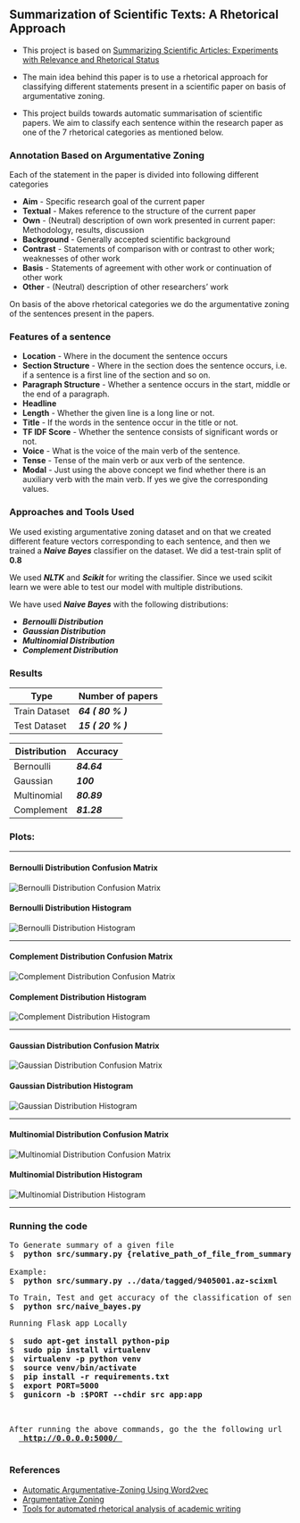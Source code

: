 ## Summarization of Scientific Texts: A Rhetorical Approach

- This project is based on [Summarizing Scientific Articles: Experiments with Relevance and Rhetorical Status](https://www.mitpressjournals.org/doi/pdf/10.1162/089120102762671936)

- The main idea behind this paper is to use a rhetorical approach for classifying different statements present in a scientific paper on basis of argumentative zoning.

- This project builds towards automatic summarisation of scientific papers. We aim to classify each sentence within the research paper as one of the 7 rhetorical categories as mentioned below.

### Annotation Based on Argumentative Zoning

Each of the statement in the paper is divided into following different categories
- **Aim** - Specific research goal of the current paper  
- **Textual** - Makes reference to the structure of the current paper    
- **Own** - (Neutral) description of own work presented in current paper: Methodology, results, discussion  
- **Background** - Generally accepted scientific background  
- **Contrast** - Statements of comparison with or contrast to other work; weaknesses of other work  
- **Basis** - Statements of agreement with other work or continuation of other work  
- **Other** - (Neutral) description of other researchers’ work  

On basis of the above rhetorical categories we do the argumentative zoning of the sentences present in the papers. 

### Features of a sentence

- **Location** - Where in the document the sentence occurs  
- **Section Structure** - Where in the section does the sentence occurs, i.e. if a sentence is a first line of the section and so on.  
- **Paragraph Structure** - Whether a sentence occurs in the start, middle or the end of a paragraph.  
- **Headline**
- **Length** - Whether the given line is a long line or not.  
- **Title** - If the words in the sentence occur in the title or not.  
- **TF IDF Score** - Whether the sentence consists of significant words or not.  
- **Voice** - What is the voice of the main verb of the sentence.  
- **Tense** - Tense of the main verb or aux verb of the sentence.  
- **Modal** - Just using the above concept we find whether there is an auxiliary verb with the main verb. If yes we give the corresponding values.  


### Approaches and Tools Used
We used existing argumentative zoning dataset and on that we created different feature vectors corresponding to each sentence, and then we trained a ***Naive Bayes*** classifier on the dataset. We did a test-train split of **0.8**

We used ***NLTK*** and ***Scikit*** for writing the classifier. Since we used scikit learn we were able to test our model with multiple distributions. 

We have used ***Naive Bayes*** with the following distributions: 
- ***Bernoulli Distribution***
- ***Gaussian Distribution***
- ***Multinomial Distribution***
- ***Complement Distribution***

### Results 

| Type      | Number of papers |
|-----------| -------------    |
| Train Dataset  | ***64 ( 80 % )***      |
| Test Dataset   | ***15 ( 20 % )***      |



| Distribution      | Accuracy |
|-----------| -------------    |
| Bernoulli  | ***84.64***      |
| Gaussian   | ***100***      |
| Multinomial  | ***80.89***      |
| Complement   | ***81.28***      |


### Plots:

---

#### Bernoulli Distribution Confusion Matrix
![Bernoulli Distribution Confusion Matrix](plots/bernouli_cf_matrix.png)
#### Bernoulli Distribution Histogram
![Bernoulli Distribution Histogram](plots/bernouli_hist.png)

---

#### Complement Distribution Confusion Matrix
![Complement Distribution Confusion Matrix](plots/complement_cf_matrix.png)
#### Complement Distribution Histogram
![Complement Distribution Histogram](plots/complement_hist.png)

---

#### Gaussian Distribution Confusion Matrix
![Gaussian Distribution Confusion Matrix](plots/guassian_cf_matrix.png)
#### Gaussian Distribution Histogram
![Gaussian Distribution Histogram](plots/guassian_hist.png)

---

#### Multinomial Distribution Confusion Matrix
![Multinomial Distribution Confusion Matrix](plots/multinomial_cf_matrix.png)
#### Multinomial Distribution Histogram
![Multinomial Distribution Histogram](plots/multinomail_hist.png)

---

### Running the code

<pre>
To Generate summary of a given file
$ <b> python src/summary.py {relative_path_of_file_from_summary.py} </b>

Example:
$ <b> python src/summary.py ../data/tagged/9405001.az-scixml </b>
</pre>

<pre>
To Train, Test and get accuracy of the classification of sentences
$ <b> python src/naive_bayes.py </b>
</pre>

<pre>
Running Flask app Locally

$ <b> sudo apt-get install python-pip </b>
$ <b> sudo pip install virtualenv </b>
$ <b> virtualenv -p python venv </b>
$ <b> source venv/bin/activate </b>
$ <b> pip install -r requirements.txt </b>
$ <b> export PORT=5000 </b>
$ <b> gunicorn -b :$PORT --chdir src app:app </b>

</pre>

<pre>

After running the above commands, go the the following url
 <b> <a href="http://0.0.0.0:5000/"> http://0.0.0.0:5000/ </a> </b>

</pre>

### References

- [Automatic Argumentative-Zoning Using Word2vec](https://arxiv.org/abs/1703.10152)
- [Argumentative Zoning](https://www.cl.cam.ac.uk/~sht25/az.html)
- [Tools for automated rhetorical analysis of academic writing](http://antonetteshibani.com/tag/argumentative-zoning/)

